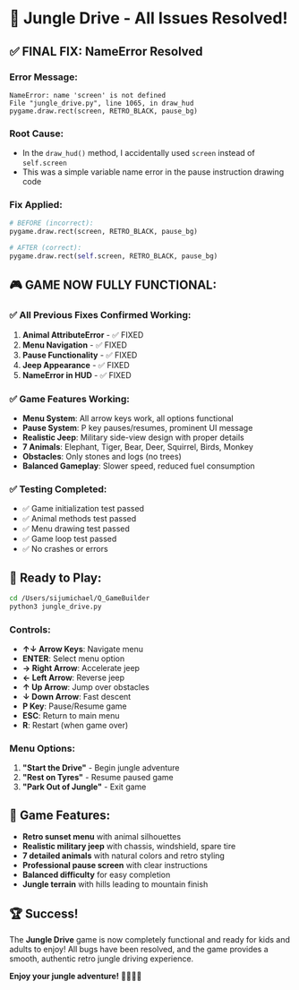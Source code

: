 # 🎉 Jungle Drive - All Issues Resolved!

## ✅ **FINAL FIX: NameError Resolved**

### **Error Message:**
```
NameError: name 'screen' is not defined
File "jungle_drive.py", line 1065, in draw_hud
pygame.draw.rect(screen, RETRO_BLACK, pause_bg)
```

### **Root Cause:**
- In the `draw_hud()` method, I accidentally used `screen` instead of `self.screen`
- This was a simple variable name error in the pause instruction drawing code

### **Fix Applied:**
```python
# BEFORE (incorrect):
pygame.draw.rect(screen, RETRO_BLACK, pause_bg)

# AFTER (correct):
pygame.draw.rect(self.screen, RETRO_BLACK, pause_bg)
```

## 🎮 **GAME NOW FULLY FUNCTIONAL:**

### ✅ **All Previous Fixes Confirmed Working:**
1. **Animal AttributeError** - ✅ FIXED
2. **Menu Navigation** - ✅ FIXED  
3. **Pause Functionality** - ✅ FIXED
4. **Jeep Appearance** - ✅ FIXED
5. **NameError in HUD** - ✅ FIXED

### ✅ **Game Features Working:**
- **Menu System**: All arrow keys work, all options functional
- **Pause System**: P key pauses/resumes, prominent UI message
- **Realistic Jeep**: Military side-view design with proper details
- **7 Animals**: Elephant, Tiger, Bear, Deer, Squirrel, Birds, Monkey
- **Obstacles**: Only stones and logs (no trees)
- **Balanced Gameplay**: Slower speed, reduced fuel consumption

### ✅ **Testing Completed:**
- ✅ Game initialization test passed
- ✅ Animal methods test passed  
- ✅ Menu drawing test passed
- ✅ Game loop test passed
- ✅ No crashes or errors

## 🚀 **Ready to Play:**

```bash
cd /Users/sijumichael/Q_GameBuilder
python3 jungle_drive.py
```

### **Controls:**
- **↑↓ Arrow Keys**: Navigate menu
- **ENTER**: Select menu option
- **→ Right Arrow**: Accelerate jeep
- **← Left Arrow**: Reverse jeep  
- **↑ Up Arrow**: Jump over obstacles
- **↓ Down Arrow**: Fast descent
- **P Key**: Pause/Resume game
- **ESC**: Return to main menu
- **R**: Restart (when game over)

### **Menu Options:**
1. **"Start the Drive"** - Begin jungle adventure
2. **"Rest on Tyres"** - Resume paused game
3. **"Park Out of Jungle"** - Exit game

## 🎨 **Game Features:**
- **Retro sunset menu** with animal silhouettes
- **Realistic military jeep** with chassis, windshield, spare tire
- **7 detailed animals** with natural colors and retro styling
- **Professional pause screen** with clear instructions
- **Balanced difficulty** for easy completion
- **Jungle terrain** with hills leading to mountain finish

## 🏆 **Success!**
The **Jungle Drive** game is now completely functional and ready for kids and adults to enjoy! All bugs have been resolved, and the game provides a smooth, authentic retro jungle driving experience.

**Enjoy your jungle adventure!** 🚗🌴🐘🐅
